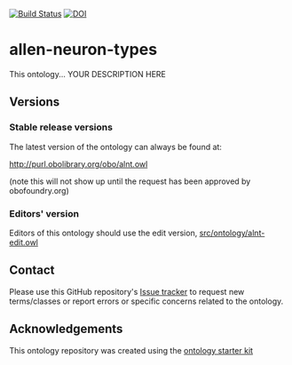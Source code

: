 [![Build Status](https://travis-ci.org/obophenotype/allen-neuron-types.svg?branch=master)](https://travis-ci.org/obophenotype/allen-neuron-types)
[![DOI](https://zenodo.org/badge/13996/obophenotype/allen-neuron-types.svg)](https://zenodo.org/badge/latestdoi/13996/obophenotype/allen-neuron-types)

# allen-neuron-types

This ontology... YOUR DESCRIPTION HERE

## Versions

### Stable release versions

The latest version of the ontology can always be found at:

http://purl.obolibrary.org/obo/alnt.owl

(note this will not show up until the request has been approved by obofoundry.org)

### Editors' version

Editors of this ontology should use the edit version, [src/ontology/alnt-edit.owl](src/ontology/alnt-edit.owl)

## Contact

Please use this GitHub repository's [Issue tracker](https://github.com/obophenotype/allen-neuron-types/issues) to request new terms/classes or report errors or specific concerns related to the ontology.

## Acknowledgements

This ontology repository was created using the [ontology starter kit](https://github.com/INCATools/ontology-starter-kit)
